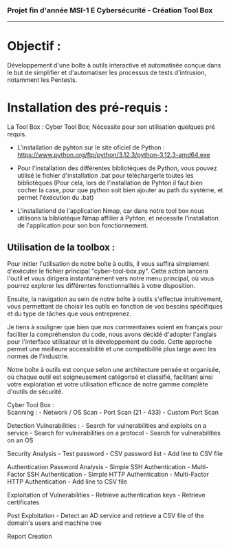 ### Projet fin d'année MSI-1 E Cybersécurité - Création Tool Box ###
----------------------------------------------------------------------
  
# Objectif : 
Développement d'une boîte à outils interactive et automatisée conçue dans le but de simplifier et d'automatiser les processus de tests d'intrusion, notamment les Pentests.


# Installation des pré-requis : 
  
La Tool Box : Cyber Tool Box; Nécessite pour son utilisation quelques pré requis.

- L'installation de pyhton sur le site oficiel de Python : https://www.python.org/ftp/python/3.12.3/python-3.12.3-amd64.exe

- Pour l'installation des différentes bibliotèques de Python, vous pouvez utilisé le fichier d'installation  .bat pour téléchargerle toutes les bibliotèques (Pour cela, lors de l'installation de Pyhton il faut bien cocher la case, pour que python soit bien ajouter au path du système, et permet l'éxécution du  .bat)

- L'installationd de l'application Nmap, car dans notre tool box nous utilisons la bibliotèque Nmap affilier à Pyhton, et nécessite l'installation de l'application pour son bon fonctionnement.
  

## Utilisation de la toolbox :
  
Pour initier l'utilisation de notre boîte à outils, il vous suffira simplement d'exécuter le fichier principal "cyber-tool-box.py". Cette action lancera l'outil et vous dirigera instantanément vers notre menu principal, où vous pourrez explorer les différentes fonctionnalités à votre disposition.

Ensuite, la navigation au sein de notre boîte à outils s'effectue intuitivement, vous permettant de choisir les outils en fonction de vos besoins spécifiques et du type de tâches que vous entreprenez.

Je tiens à souligner que bien que nos commentaires soient en français pour faciliter la compréhension du code, nous avons décidé d'adopter l'anglais pour l'interface utilisateur et le développement du code. Cette approche permet une meilleure accessibilité et une compatibilité plus large avec les normes de l'industrie.

Notre boîte à outils est conçue selon une architecture pensée et organisée, où chaque outil est soigneusement catégorisé et classifié, facilitant ainsi votre exploration et votre utilisation efficace de notre gamme complète d'outils de sécurité. 
  
Cyber Tool Box :  
  Scanning :
     - Network / OS Scan
     - Port Scan (21 - 433)
     - Custom Port Scan 

  Detection Vulnerabilities :
     - Search for vulnerabilities and exploits on a service
     - Search for vulnerabilities on a protocol
     - Search for vulnerabilities on an OS

  Security Analysis
     - Test password
     - CSV password list
     - Add line to CSV file

  Authentication Password Analysis
     - Simple SSH Authentication
     - Multi-Factor SSH Authentication
     - Simple HTTP Authentication
     - Multi-Factor HTTP Authentication
     - Add line to CSV file

  Exploitation of Vulnerabilities
     - Retrieve authentication keys
     - Retrieve certificates

  Post Exploitation
     - Detect an AD service and retrieve a CSV file of the domain's users and machine tree

  Report Creation


